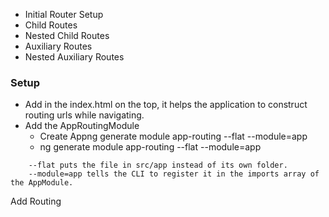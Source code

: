 - Initial Router Setup
- Child Routes
- Nested Child Routes
- Auxiliary Routes
- Nested Auxiliary Routes


### Setup

 - Add <base href="/"> in the index.html on the top, it helps the application to construct routing urls while navigating.
 - Add the AppRoutingModule
   * Create Appng generate module app-routing --flat --module=app
   * ng generate module app-routing --flat --module=app
```
    --flat puts the file in src/app instead of its own folder.
    --module=app tells the CLI to register it in the imports array of the AppModule.
```
Add Routing
